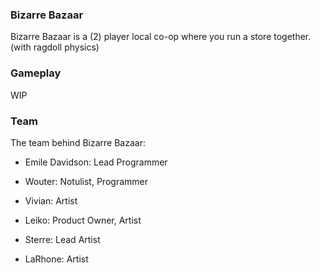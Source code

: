 ### Bizarre Bazaar

Bizarre Bazaar is a (2) player local co-op where you run a store together. (with ragdoll physics) 

### Gameplay
WIP

### Team

The team behind Bizarre Bazaar:

- Emile Davidson:
Lead Programmer

- Wouter:
Notulist,
Programmer 

- Vivian:
Artist

- Leiko:
Product Owner,
Artist

- Sterre: 
Lead Artist

- LaRhone:
Artist
